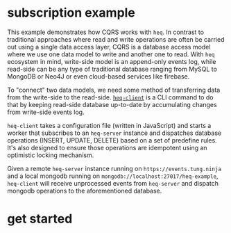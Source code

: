 # subscription example

This example demonstrates how CQRS works with `heq`. In contrast to traditional approaches where read
and write operations are often be carried out using a single data access layer, CQRS is a database
access model where we use one data model to write and another one to read. With `heq` ecosystem in mind, write-side model is an append-only events log, while read-side can be any type of traditional database
ranging from MySQL to MongoDB or Neo4J or even cloud-based services like firebase.

To "connect" two data models, we need some method of transferring data from the write-side to the
read-side. [`heq-client`](https://npm.im/heq-client) is a CLI command to do that by keeping
read-side database up-to-date by accumulating changes from write-side events log.

`heq-client` takes a configuration file (written in JavaScript) and starts a worker that subscribes
to an `heq-server` instance and dispatches database operations (INSERT, UPDATE, DELETE) based on
a set of predefine rules. It's also designed to ensure those operations are idempotent using an
optimistic locking mechanism.

Given a remote `heq-server` instance running on `https://events.tung.ninja` and a local mongodb
running on `mongodb://localhost:27017/heq-example`, `heq-client` will receive unprocessed events from
`heq-server` and dispatch mongodb operations to the aforementioned database.

# get started
